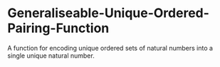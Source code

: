 # Generaliseable-Unique-Ordered-Pairing-Function
A function for encoding unique ordered sets of natural numbers into a single unique natural number.
